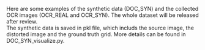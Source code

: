 Here are some examples of the synthetic data (DOC_SYN) and the collected OCR images (OCR_REAL and OCR_SYN). The whole dataset will be released after review.  
The synthetic data is saved in pkl file, which includs the source image, the distorted image and the ground truth grid. More details can be found in DOC_SYN_visualize.py.
